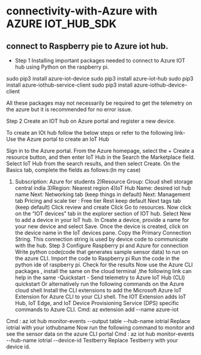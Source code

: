 # connectivity-with-Azure with AZURE IOT_HUB_SDK

## connect to Raspberry pie to Azure iot hub.

- Step 1
Installing important packages needed to connect to Azure IOT hub using Python on the raspberry pi.

sudo pip3 install azure-iot-device
sudo pip3 install azure-iot-hub
sudo pip3 install azure-iothub-service-client
sudo pip3 install azure-iothub-device-client 

All these packages may not necessarily be required to get the telemetry on the azure but it is recommended for no error issue.

Step 2 
Create an IOT hub on Azure portal and register a new device.

To create an IOt hub follow the below steps or refer to the following link- Use the Azure portal to create an IoT Hub 
 
Sign in to the Azure portal.
From the Azure homepage, select the + Create a resource button, and then enter IoT Hub in the Search the Marketplace field.
Select IoT Hub from the search results, and then select Create.
On the Basics tab, complete the fields as follows:(In my case)
  1) Subscription: Azure for students
  2)Resource Group: Cloud shell storage central india
  3)Region: Nearest region 
  4)IoT Hub Name: desired iot hub name
  Next: Networking tab (keep things in default)
Next: Management tab 
Pricing and scale tier : Free tier
Rest keep default
Next tags tab (keep default)
Click review and create
Click Go to resources.
Now click on the “IOT devices” tab in the explorer section of IOT hub.
Select New to add a device in your IoT hub.
In Create a device, provide a name for your new device and select Save.
Once the  device is created, click on the device name in the IoT devices pane. Copy the Primary Connection String. This connection string is used by device code to communicate with the hub.
 Step 3
Configure Raspberry pi and Azure for connection
Write python code(code that generates sample sensor data) to run on the azure CLI. 
Import the code to Raspberry pi
Run the code in the python ide of raspberry pi.
Check for the results 
Now use the  Azure CLI packages , install the same on the cloud terminal ,the following  link can help in the same -Quickstart - Send telemetry to Azure IoT Hub (CLI) quickstart 
Or alternatively run the following commands on the Azure cloud shell
Install the CLI extensions to add the Microsoft Azure IoT Extension for Azure CLI to your CLI shell. The IOT Extension adds IoT Hub, IoT Edge, and IoT Device Provisioning Service (DPS) specific commands to Azure CLI.
Cmd: az extension add --name azure-iot

Cmd : az iot hub monitor-events --output table --hub-name iotrial
Replace iotrial with your iothubname
Now run the following command to monitor and see the sensor data on the azure CLI portal 
Cmd : az iot hub monitor-events --hub-name iotrial --device-id Testberry
Replace Testberry with your device id.




